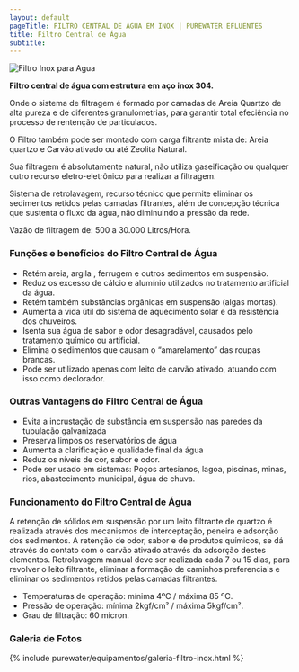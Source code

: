 ```yaml
---
layout: default
pageTitle: FILTRO CENTRAL DE ÁGUA EM INOX | PUREWATER EFLUENTES   
title: Filtro Central de Água
subtitle: 
---
```


<img class="img-responsive pull-right" style="max-width: 50%;" src="../../website/images/Filtros Inox_purewater1.png" alt="Filtro Inox para Agua">
  
**Filtro central de água com estrutura em aço inox 304.**
>
Onde o sistema de filtragem é formado por camadas de Areia Quartzo de alta pureza e de diferentes granulometrias, para garantir total efeciência no processo de rentenção de particulados.

O Filtro também pode ser montado com carga filtrante mista de: Areia quartzo e Carvão ativado ou até Zeolita Natural.

Sua filtragem é absolutamente natural, não utiliza gaseificação ou qualquer outro recurso eletro-eletrônico para realizar a filtragem.

Sistema de retrolavagem, recurso técnico que permite eliminar os sedimentos retidos pelas camadas filtrantes, além de concepção técnica que sustenta o fluxo da água, não diminuindo a pressão da rede.

Vazão de filtragem de: 500 a 30.000 Litros/Hora.
>

### **Funções e benefícios do Filtro Central de Água**

- Retém areia, argila , ferrugem e outros sedimentos em suspensão.
- Reduz os excesso de cálcio e alumínio utilizados no tratamento artificial da água.
- Retém também substâncias orgânicas em suspensão (algas mortas).
- Aumenta a vida útil do sistema de aquecimento solar e da resistência dos chuveiros.
- Isenta sua água de sabor e odor desagradável, causados pelo tratamento químico ou artificial.
- Elimina o sedimentos que causam o “amarelamento” das roupas brancas.
- Pode ser utilizado apenas com leito de carvão ativado, atuando com isso como declorador.

### **Outras Vantagens do Filtro Central de Água**

- Evita a incrustação de substância em suspensão nas paredes da tubulação galvanizada
- Preserva limpos os reservatórios de água
- Aumenta a clarificação e qualidade final da água
- Reduz os níveis de cor, sabor e odor.
- Pode ser usado em sistemas: Poços artesianos, lagoa, piscinas, minas, rios, abastecimento municipal, água de chuva.

### **Funcionamento do Filtro Central de Água**

>
A retenção de sólidos em suspensão por um leito filtrante de quartzo é realizada através dos mecanismos de interceptação, peneira e adsorção dos sedimentos.
A retenção de odor, sabor e de produtos químicos, se dá através do contato com o carvão ativado através da adsorção destes elementos.
Retrolavagem manual deve ser realizada cada 7 ou 15 dias, para revolver o leito filtrante, eliminar a formação de caminhos preferenciais e eliminar os sedimentos retidos pelas camadas filtrantes.
>

- Temperaturas de operação: mínima 4ºC / máxima 85 ºC.
- Pressão de operação: mínima 2kgf/cm² / máxima 5kgf/cm².
- Grau de filtração: 60 micron.


### **Galeria de Fotos**

{% include purewater/equipamentos/galeria-filtro-inox.html %}

